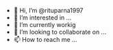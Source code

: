 - 👋 Hi, I’m @rituparna1997
- 👀 I’m interested in ...
- 🌱 I’m currently workig
- 💞️ I’m looking to collaborate on ...
- 📫 How to reach me ...

<!---
rituparna1997/rituparna1997 is a ✨ special ✨ repository because its `README.md` (this file) appears on your GitHub profile.
You can click the Preview link to take a look at your changes.
--->
